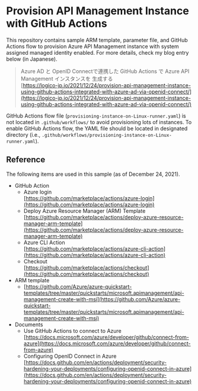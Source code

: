 # Provision API Management Instance with GitHub Actions

This repository contains sample ARM template, parameter file, and GitHub Actions flow to provision Azure API Management instance with system assigned managed identity enabled.
For more details, check my blog entry below (in Japanese).

> Azure AD と OpenID Connectで連携した GitHub Actions で Azure API Management インスタンスを 生成する<br>
> [https://logico-jp.io/2021/12/24/provision-api-management-instance-using-github-actions-integrated-with-azure-ad-via-openid-connect/](https://logico-jp.io/2021/12/24/provision-api-management-instance-using-github-actions-integrated-with-azure-ad-via-openid-connect/)

GitHub Actions flow file (`provisioning-instance-on-Linux-runner.yaml`) is not located in `.github/workflows/` to avoid provisioning lots of instances. To enable GitHub Actions flow, the YAML file should be located in designated directory (i.e., `.github/workflows/provisioning-instance-on-Linux-runner.yaml`).

## Reference

The following items are used in this sample (as of December 24, 2021).

- GitHub Action
  - Azure login<br>
    [https://github.com/marketplace/actions/azure-login](https://github.com/marketplace/actions/azure-login)  
  - Deploy Azure Resource Manager (ARM) Template<br>
    [https://github.com/marketplace/actions/deploy-azure-resource-manager-arm-template](https://github.com/marketplace/actions/deploy-azure-resource-manager-arm-template)
  - Azure CLI Action<br> 
    [https://github.com/marketplace/actions/azure-cli-action](https://github.com/marketplace/actions/azure-cli-action)
  - Checkout<br>
    [https://github.com/marketplace/actions/checkout](https://github.com/marketplace/actions/checkout)
- ARM template
  - [https://github.com/Azure/azure-quickstart-templates/tree/master/quickstarts/microsoft.apimanagement/api-management-create-with-msi](https://github.com/Azure/azure-quickstart-templates/tree/master/quickstarts/microsoft.apimanagement/api-management-create-with-msi) 
- Documents
  - Use GitHub Actions to connect to Azure<br>[https://docs.microsoft.com/azure/developer/github/connect-from-azure](https://docs.microsoft.com/azure/developer/github/connect-from-azure)
  -  Configuring OpenID Connect in Azure<br>
     [https://docs.github.com/en/actions/deployment/security-hardening-your-deployments/configuring-openid-connect-in-azure](https://docs.github.com/en/actions/deployment/security-hardening-your-deployments/configuring-openid-connect-in-azure)
